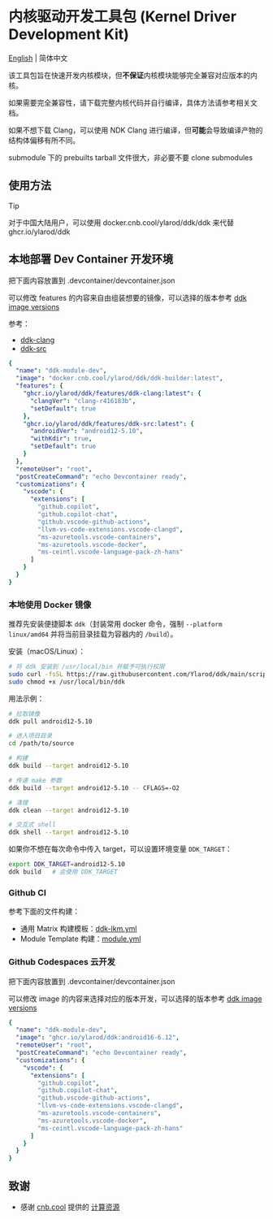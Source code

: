 # 内核驱动开发工具包 (Kernel Driver Development Kit)

[English](README_en.md) | 简体中文

该工具包旨在快速开发内核模块，但**不保证**内核模块能够完全兼容对应版本的内核。

如果需要完全兼容性，请下载完整内核代码并自行编译，具体方法请参考相关文档。

如果不想下载 Clang，可以使用 NDK Clang 进行编译，但**可能**会导致编译产物的结构体偏移有所不同。

submodule 下的 prebuilts tarball 文件很大，非必要不要 clone submodules

## 使用方法

> [!TIP]
> 对于中国大陆用户，可以使用 docker.cnb.cool/ylarod/ddk/ddk 来代替 ghcr.io/ylarod/ddk

## 本地部署 Dev Container 开发环境

把下面内容放置到 .devcontainer/devcontainer.json

可以修改 features 的内容来自由组装想要的镜像，可以选择的版本参考 [ddk image versions](https://github.com/Ylarod/ddk/pkgs/container/ddk/versions)

参考：

- [ddk-clang](https://github.com/Ylarod/ddk/blob/main/features/src/ddk-clang/devcontainer-feature.json)
- [ddk-src](https://github.com/Ylarod/ddk/blob/main/features/src/ddk-src/devcontainer-feature.json)

```yml
{
  "name": "ddk-module-dev",
  "image": "docker.cnb.cool/ylarod/ddk/ddk-builder:latest",
  "features": {
    "ghcr.io/ylarod/ddk/features/ddk-clang:latest": {
      "clangVer": "clang-r416183b",
      "setDefault": true
    },
    "ghcr.io/ylarod/ddk/features/ddk-src:latest": {
      "androidVer": "android12-5.10",
      "withKdir": true,
      "setDefault": true
    }
  },
  "remoteUser": "root",
  "postCreateCommand": "echo Devcontainer ready",
  "customizations": {
    "vscode": {
      "extensions": [
        "github.copilot",
        "github.copilot-chat",
        "github.vscode-github-actions",
        "llvm-vs-code-extensions.vscode-clangd",
        "ms-azuretools.vscode-containers",
        "ms-azuretools.vscode-docker",
        "ms-ceintl.vscode-language-pack-zh-hans"
      ]
    }
  }
}
```


### 本地使用 Docker 镜像

推荐先安装便捷脚本 `ddk`（封装常用 docker 命令，强制 `--platform linux/amd64` 并将当前目录挂载为容器内的 `/build`）。

安装（macOS/Linux）：

```bash
# 将 ddk 安装到 /usr/local/bin 并赋予可执行权限
sudo curl -fsSL https://raw.githubusercontent.com/Ylarod/ddk/main/scripts/ddk -o /usr/local/bin/ddk
sudo chmod +x /usr/local/bin/ddk
```

用法示例：

```bash
# 拉取镜像
ddk pull android12-5.10

# 进入项目目录
cd /path/to/source

# 构建
ddk build --target android12-5.10

# 传递 make 参数
ddk build --target android12-5.10 -- CFLAGS=-O2

# 清理
ddk clean --target android12-5.10

# 交互式 shell
ddk shell --target android12-5.10
```

如果你不想在每次命令中传入 target，可以设置环境变量 `DDK_TARGET`：

```bash
export DDK_TARGET=android12-5.10
ddk build   # 会使用 DDK_TARGET
```

### Github CI

参考下面的文件构建：

- 通用 Matrix 构建模板：[ddk-lkm.yml](https://github.com/Ylarod/ddk/blob/main/.github/workflows/ddk-lkm.yml)
- Module Template 构建：[module.yml](https://github.com/Ylarod/ddk/blob/main/.github/workflows/module.yml)

### Github Codespaces 云开发

把下面内容放置到 .devcontainer/devcontainer.json

可以修改 image 的内容来选择对应的版本开发，可以选择的版本参考 [ddk image versions](https://github.com/Ylarod/ddk/pkgs/container/ddk/versions)

```yaml
{
  "name": "ddk-module-dev",
  "image": "ghcr.io/ylarod/ddk:android16-6.12",
  "remoteUser": "root",
  "postCreateCommand": "echo Devcontainer ready",
  "customizations": {
    "vscode": {
      "extensions": [
        "github.copilot",
        "github.copilot-chat",
        "github.vscode-github-actions",
        "llvm-vs-code-extensions.vscode-clangd",
        "ms-azuretools.vscode-containers",
        "ms-azuretools.vscode-docker",
        "ms-ceintl.vscode-language-pack-zh-hans"
      ]
    }
  }
}
```

## 致谢

- 感谢 [cnb.cool](https://cnb.cool) 提供的 [计算资源](https://mp.weixin.qq.com/s/4VqdKrvsoidAokKArMZfQA)
